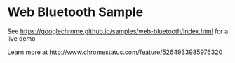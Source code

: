 Web Bluetooth Sample
====================
See https://googlechrome.github.io/samples/web-bluetooth/index.html for a live demo.

Learn more at http://www.chromestatus.com/feature/5264933985976320
